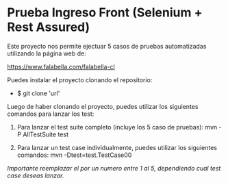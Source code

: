 # Prueba Ingreso Front (Selenium + Rest Assured)

Este proyecto nos permite ejectuar 5 casos de pruebas automatizadas utilizando la página web de:

https://www.falabella.com/falabella-cl

Puedes instalar el proyecto clonando el repositorio:

- $ git clone 'url'


Luego de haber clonando el proyecto, puedes utilizar los siguientes comandos para lanzar los test:

1. Para lanzar el test suite completo (incluye los 5 caso de pruebas):
  mvn -P AllTestSuite test
  
2. Para lanzar un test case individualmente, puedes utilizar los siguientes comandos:
  mvn -Dtest=test.TestCase00<X>
  
  *Importante reemplazar el <X> por un numero entre 1 al 5, dependiendo cual test case deseas lanzar.*
